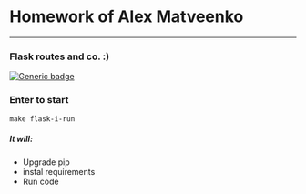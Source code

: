 # Homework of Alex Matveenko
***
### Flask routes and co. :)
[![Generic badge](https://img.shields.io/badge/Flask-Done-<COLOR>.svg)](https://shields.io/)

### Enter to start
`make flask-i-run`

##### It will:
* Upgrade pip
* instal requirements
* Run code
